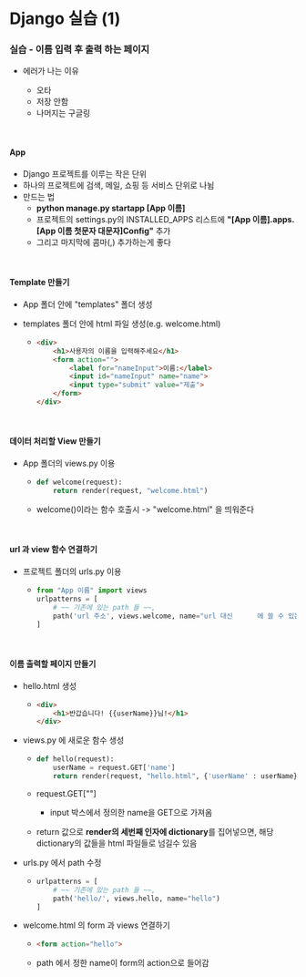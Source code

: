 # Django 실습 (1)

### 실습 - 이름 입력 후 출력 하는 페이지

* 에러가 나는 이유

  * 오타
  * 저장 안함
  * 나머지는 구글링


<br>

#### App

* Django 프로젝트를 이루는 작은 단위
* 하나의 프로젝트에 검색, 메일, 쇼핑 등 서비스 단위로 나뉨
* 만드는 법
  * **python manage.py startapp [App 이름]**
  * 프로젝트의 settings.py의 INSTALLED_APPS 리스트에 **"[App 이름].apps.[App 이름 첫문자 대문자]Config"** 추가
  * 그리고 마지막에 콤마(,) 추가하는게 좋다

<br>

#### Template 만들기

* App 폴더 안에 "templates" 폴더 생성

* templates 폴더 안에 html 파일 생성(e.g. welcome.html)

  * ```html
    <div>
        <h1>사용자의 이름을 입력해주세요</h1>
        <form action="">
            <label for="nameInput">이름:</label>
            <input id="nameInput" name="name">
            <input type="submit" value="제출">
        </form>
    </div>
    ```

<br>

#### 데이터 처리할 View 만들기

* App 폴더의 views.py 이용

  * ```python
    def welcome(request):
        return render(request, "welcome.html")
    ```

  * welcome()이라는 함수 호출시 -> "welcome.html" 을 띄워준다

<br>

#### url 과 view 함수 연결하기

* 프로젝트 폴더의 urls.py 이용

  * ```python
    from "App 이름" import views
    urlpatterns = [
        # ~~ 기존에 있는 path 들 ~~,
        path('url 주소', views.welcome, name="url 대신		에 쓸 수 있는 짧은 이름")
    ]
    ```

<br>

#### 이름 출력할 페이지 만들기

* hello.html 생성

  * ```html
    <div>
        <h1>반갑습니다! {{userName}}님!</h1>
    </div>
    ```

* views.py 에 새로운 함수 생성

  * ```python
    def hello(request):
        userName = request.GET['name']
        return render(request, "hello.html", {'userName' : userName})
    ```

  * request.GET[""]

    * input 박스에서 정의한 name을 GET으로 가져옴

  * return 값으로 **render의 세번째 인자에 dictionary**를 집어넣으면, 해당 dictionary의 값들을 html 파일들로 넘길수 있음

* urls.py 에서 path 수정

  * ```python
    urlpatterns = [
        # ~~ 기존에 있는 path 들 ~~,
        path('hello/', views.hello, name="hello")
    ]
    ```

* welcome.html 의 form 과 views 연결하기

  * ```html
    <form action="hello">
    ```

  * path 에서 정한 name이 form의 action으로 들어감





